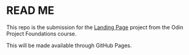 # READ ME

This repo is the submission for the [Landing Page](https://www.theodinproject.com/lessons/foundations-landing-page) project from the Odin Project Foundations course.

This will be made available through GitHub Pages.
